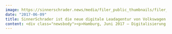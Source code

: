 ```yaml
---
image: https://sinnerschrader.news/media/filer_public_thumbnails/filer_public/2b/3d/2b3d2593-5584-4dec-9838-fd623fa072df/s2_press_vw_cms_700px_pm.jpg__480x288_q85_crop_subsampling-2_upscale.jpg
date: "2017-06-09"
title: SinnerSchrader ist die neue digitale Leadagentur von Volkswagen
content: <div class="newsbody"><p>Hamburg, Juni 2017 – Digitalisierung ist eine wichtige Säule im Rahmen der neuen Brand-Strategie von Volkswagen und gleichzeitig der Treiber eines kulturellen Wandels des Automobilkonzerns hin zu einer agilen Arbeitsweise. SinnerSchrader begleitet VW dabei künftig fachlich und inhaltlich als digitale Leadagentur. Neue Arbeitsmethoden in cross-funktionalen Teams lassen sich nicht anhand klassischer Auftraggeber-Dienstleister-Verhältnisse abbilden, sondern erfordern eine disziplin- und unternehmensübergreifende Partnerschaft.</p><p>Volkswagen hat SinnerSchrader als Partner gewählt, weil die Digitalagentur diese agile Methodenwelt vorlebt, einsetzt und bereits vielversprechend unter Beweis gestellt hat. Seit Oktober 2015 entwickelt SinnerSchrader gemeinsam mit VW-Experten u. a. einen Online-Konfigurator als Teil der „Next Generation Website“. Nun wird die Zusammenarbeit auf die gesamte Website von Volkswagen erweitert.</p><p>„Für die erfolgreiche Entwicklung nutzerorientierter Produkte ist die Beherrschung effizienter und agiler Prozesse ausschlaggebend”, sagt Xavier Chardon – Executive Director Global Marketing &amp; Consumer. „Des Weiteren bringt SinnerSchrader große Erfahrung in den Bereichen Design, Konzeption und Strategie mit und bündelt diese mit hoher technischer Kompetenz.”</p><p>„Wir freuen uns, die Partnerschaft und den Aufgabenbereich für VW ausdehnen zu können, um eine beispielhafte Consumer Experience zu gestalten“, so Martin Gassner, Geschäftsführer Kreation von SinnerSchrader. „Auf diese Weise konnten wir den neuen Volkswagen Online-Konfigurator in einem innovativen, responsiven Interface- und Technologie-Design in kürzester Zeit entwickeln.”</p><img alt="S2_Press_VW_CMS_1400x788px.jpg" class="filer_image" src="/media/filer_public_thumbnails/filer_public/9d/01/9d016ad5-495d-4e35-994b-60b99f255511/s2_press_vw_cms_1400x788px.jpg__1400x788_q85_crop_subsampling-2_upscale.jpg" srcset="/media/filer_public_thumbnails/filer_public/9d/01/9d016ad5-495d-4e35-994b-60b99f255511/s2_press_vw_cms_1400x788px.jpg__298x179_q85_crop_subsampling-2_upscale.jpg 480w, /media/filer_public_thumbnails/filer_public/9d/01/9d016ad5-495d-4e35-994b-60b99f255511/s2_press_vw_cms_1400x788px.jpg__1400x788_q85_crop_subsampling-2_upscale.jpg 481w" title="„Next Generation Website“"/><span class="filer_image_info"><span class="title">„Next Generation Website“</span></span><p><a class="news-backlink" href="/de/"><svg class="svg-ico svg-ico--arrow-left"><use xlink&#58;href="#arrow-down"></use></svg>Zurück zur Presse Übersicht</a></p></div>
---
```

